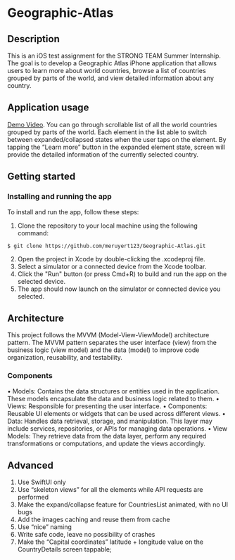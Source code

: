 # Geographic-Atlas

## Description
This is an iOS test assignment for the STRONG TEAM Summer Internship. The goal is to develop a Geographic Atlas iPhone application that allows users to learn more about world countries, browse a list of countries grouped by parts of the world, and view detailed information about any country.

## Application usage
[Demo Video](https://drive.google.com/drive/folders/1fM9h1mJYIYXQ8Kw3Ngt1sLLDqb6V9NlT?usp=sharing).
You can go through scrollable list of all the world countries grouped by parts of the world.
Each element in the list able to switch between expanded/collapsed states when the user taps on the element.
By tapping the “Learn more” button in the expanded element state, screen will provide the detailed information of the currently selected country. 

## Getting started
### Installing and running the app
To install and run the app, follow these steps:
1. Clone the repository to your local machine using the following command:
```
$ git clone https://github.com/meruyert123/Geographic-Atlas.git
```
2. Open the project in Xcode by double-clicking the .xcodeproj file.
3. Select a simulator or a connected device from the Xcode toolbar.
4. Click the "Run" button (or press Cmd+R) to build and run the app on the selected device.
5. The app should now launch on the simulator or connected device you selected.

## Architecture
This project follows the MVVM (Model-View-ViewModel) architecture pattern. The MVVM pattern separates the user interface (view) from the business logic (view model) and the data (model) to improve code organization, reusability, and testability.
### Components
• Models: Contains the data structures or entities used in the application. These models encapsulate the data and business logic related to them.
• Views: Responsible for presenting the user interface.
• Components: Reusable UI elements or widgets that can be used across different views. 
• Data: Handles data retrieval, storage, and manipulation. This layer may include services, repositories, or APIs for managing data operations.
• View Models: They retrieve data from the data layer, perform any required transformations or computations, and update the views accordingly.


## Advanced
1. Use SwiftUI only
2. Use “skeleton views” for all the elements while API requests are performed
3. Make the expand/collapse feature for CountriesList animated, with no UI bugs
4. Add the images caching and reuse them from cache
5. Use “nice” naming
6. Write safe code, leave no possibility of crashes
7. Make the “Capital coordinates” latitude + longitude value on the CountryDetails screen tappable;
